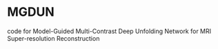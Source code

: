 # MGDUN
code for Model-Guided Multi-Contrast Deep Unfolding Network  for MRI Super-resolution Reconstruction
